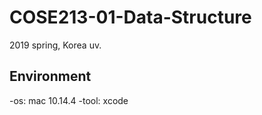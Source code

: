 # COSE213-01-Data-Structure
2019 spring, Korea uv.

Environment
---------
-os: mac 10.14.4
-tool: xcode
